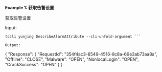 **Example 1: 获取告警设置**

获取告警设置

Input: 

```
tccli yunjing DescribeAlarmAttribute --cli-unfold-argument ```

Output: 
```
{
    "Response": {
        "RequestId": "354f4ac3-8546-4516-8c8a-69e3ab73aa8a",
        "Offline": "CLOSE",
        "Malware": "OPEN",
        "NonlocalLogin": "OPEN",
        "CrackSuccess": "OPEN"
    }
}
```

